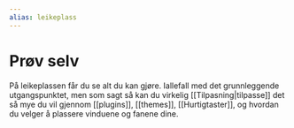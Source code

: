 ```yaml
---
alias: leikeplass
---
```

# Prøv selv

På leikeplassen får du se alt du kan gjøre. Iallefall med det grunnleggende utgangspunktet, men som sagt så kan du virkelig [[Tilpasning|tilpasse]] det så mye du vil gjennom [[plugins]], [[themes]], [[Hurtigtaster]], og hvordan du velger å plassere vinduene og fanene dine.